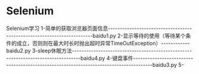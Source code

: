 # Selenium
Selenium学习
1-简单的获取浏览器页面信息-----------------------------------------------------------------------baidu1.py
2-显示等待的使用（等待某个条件的成立，否则则在最大时长时抛出超时异常TimeOutException）------------baidu2.py
3-sleep休眠方法---------------------------------------------------------------------------------baidu4.py
4-键盘事件--------------------------------------------------------------------------------------baidu3.py
5-
